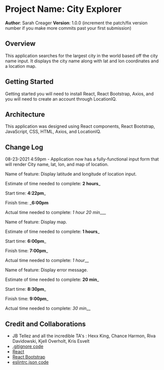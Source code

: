 # Project Name: City Explorer

**Author**: Sarah Creager
**Version**: 1.0.0 (increment the patch/fix version number if you make more commits past your first submission)

## Overview
<!-- Provide a high level overview of what this application is and why you are building it, beyond the fact that it's an assignment for this class. (i.e. What's your problem domain?) -->
This application searches for the largest city in the world based off the city name input. It displays the city name along with lat and lon coordinates and a location map.

## Getting Started
<!-- What are the steps that a user must take in order to build this app on their own machine and get it running? -->

Getting started you will need to install React, React Bootstrap, Axios, and you will need to create an account through LocationIQ. 

## Architecture
<!-- Provide a detailed description of the application design. What technologies (languages, libraries, etc) you're using, and any other relevant design information. -->

This application was designed using React components, React Bootstrap, JavaScript, CSS, HTML, Axios, and LocationIQ.

## Change Log
<!-- Use this area to document the iterative changes made to your application as each feature is successfully implemented. Use time stamps. Here's an example:

01-01-2001 4:59pm - Application now has a fully-functional express server, with a GET route for the location resource. -->

08-23-2021 4:59pm - Application now has a fully-functional input form that will render City name, lat, lon, and map of location. 

Name of feature: Display latitude and longitude of location input. 

Estimate of time needed to complete: __2 hours___

Start time: __4:22pm___

Finish time: ___6:00pm__

Actual time needed to complete: _1 hour 20 min____

Name of feature: Display map. 

Estimate of time needed to complete: __1 hours___

Start time: __6:00pm___

Finish time: __7:00pm___

Actual time needed to complete: _1 hour___


Name of feature: Display error message. 

Estimate of time needed to complete: __20 min___

Start time: __8:30pm___

Finish time: __9:00pm___

Actual time needed to complete: _30 min___


## Credit and Collaborations
<!-- Give credit (and a link) to other people or resources that helped you build this application. -->

* JB Tellez and all the incredible TA's : Hexx King, Chance Harmon, Riva Davidowski, Kjell Overholt, Kris Esvelt
* [.gitignore code](https://www.gitignore.io/api/node,linux,macos,windows,visualstudiocode)
* [React](https://reactjs.org/)
* [React Bootstrap](https://react-bootstrap.github.io/)
* [eslintrc.json code](https://github.com/codefellows/seattle-code-201d77/blob/main/configs/eslintrc.json)